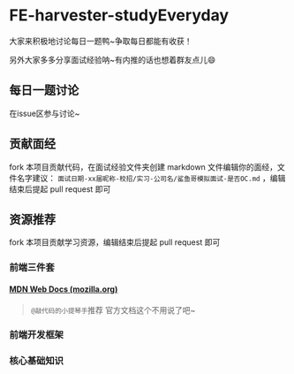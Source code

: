 # FE-harvester-studyEveryday

大家来积极地讨论每日一题鸭~争取每日都能有收获！

另外大家多多分享面试经验呐~有内推的话也想着群友点儿😄

## 每日一题讨论

在issue区参与讨论~

## 贡献面经

fork 本项目贡献代码，在面试经验文件夹创建 markdown 文件编辑你的面经，文件名字建议： `面试日期-xx届昵称-校招/实习-公司名/鲨鱼哥模拟面试-是否OC.md` ，编辑结束后提起 pull request 即可



## 资源推荐

fork 本项目贡献学习资源，编辑结束后提起 pull request 即可

### 前端三件套

#### [MDN Web Docs (mozilla.org)](https://developer.mozilla.org/zh-CN/)

> `@敲代码的小提琴手`推荐 官方文档这个不用说了吧~

### 前端开发框架



### 核心基础知识

